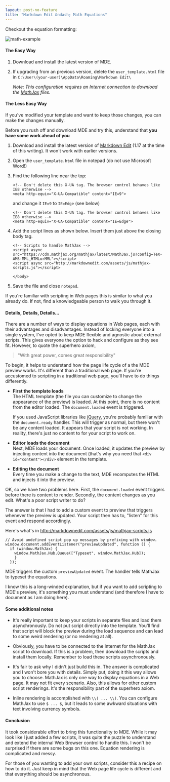 ```yaml
---
layout: post-no-feature  
title: "Markdown Edit &ndash; Math Equations"
---
```


Checkout the equation formatting:

![math-example](http://i.imgur.com/iHnDLUD.png)

#### The Easy Way

1.  Download and install the latest version of MDE.

2.  If upgrading from an previous version, delete the
    `user_template.html` file in
    `C:\User\(your-user)\AppData\Roaming\Markdown Edit\`

    *Note: This configuration requires an Internet connection to
    download the [MathJax](http://mathjax.org) files.*

#### The Less Easy Way

If you've modified your template and want to keep those changes, you can
make the changes manually.

Before you rush off and download MDE and try this, understand that **you
have some work ahead of you**

1.  Download and install the latest version of [Markdown
    Edit](https://github.com/mike-ward/Markdown-Edit/releases/latest)
    (1.17 at the time of this writing). It won't work with
    earlier versions.

2.  Open the `user_template.html` file in notepad (do not use
    Microsoft Word!)

3.  Find the following line near the top:

        <!-- Don't delete this X-UA tag. The browser control behaves like IE8 otherwise -->
        <meta http-equiv="X-UA-Compatible" content="IE=9">

    and change it `IE=9` to `IE=Edge` (see below)

        <!-- Don't delete this X-UA tag. The browser control behaves like IE8 otherwise -->
        <meta http-equiv="X-UA-Compatible" content="IE=Edge">

4.  Add the script lines as shown below. Insert them just above the
    closing body tag.

        <!-- Scripts to handle MathJax -->
        <script async src="https://cdn.mathjax.org/mathjax/latest/MathJax.js?config=TeX-AMS-MML_HTMLorMML"></script>
        <script async src="http://markdownedit.com/assets/js/mathjax-scripts.js"></script>

        </body>

5.  Save the file and close `notepad`.

If you're familiar with scripting in Web pages this is similar to what
you already do. If not, find a knowledgeable person to walk you through
it.

#### Details, Details, Details...

There are a number of ways to display equations in Web pages, each with
their advantages and disadvantages. Instead of locking everyone into a
single system, I've opted to keep MDE flexible and agnostic about
external scripts. This gives everyone the option to hack and configure
as they see fit. However, to quote the superhero axiom,

> "With great power, comes great responsibility"

To begin, it helps to understand how the page life cycle of a the MDE
preview works. It's different than a traditional web page. If you're
accustomed to scripting in a traditional web page, you'll have to do
things differently.

-   **First the template loads**  
    The HTML template (the file you can customize to change the
    appearance of the preview) is loaded. At this point, there is no
    content from the editor loaded. The `document.loaded` event
    is triggered.

    If you used JavaScript libraries like [jQuery](https://jquery.com/),
    you're probably familiar with the `document.ready` handler. This
    will trigger as normal, but there won't be any content loaded. It
    appears that your script is not working. In reality, there's just no
    content to for your script to work on.

-   **Editor loads the document**  
    Next, MDE loads your document. Once loaded, it updates the preview
    by injecting content into the document (that's why you need that
    `<div id="content"></div>` element in the template.

-   **Editing the document**  
    Every time you make a change to the text, MDE recomputes the HTML
    and injects it into the preview.

OK, so we have two problems here. First, the `document.loaded` event
triggers before there is content to render. Secondly, the content
changes as you edit. What's a poor script writer to do?

The answer is that I had to add a custom event to preview that triggers
whenever the preview is updated. Your script then has to, "listen" for
this event and respond accordingly.

Here's what's in <http://markdownedit.com/assets/js/mathjax-scripts.js>

    // Avoid undefined script pop up messages by prefixing with window.
    window.document.addEventListener("previewUpdated", function () {
      if (window.MathJax) { 
        window.MathJax.Hub.Queue(["Typeset", window.MathJax.Hub]);
        }
      });

MDE triggers the custom `previewUpdated` event. The handler tells
MathJax to typeset the equations.

I know this is a long-winded explanation, but if you want to add
scripting to MDE's preview, it's something you must understand (and
therefore I have to document as I am doing here).

#### Some additional notes

-   It's really important to keep your scripts in separate files and
    load them asynchronously. Do not put script directly into
    the template. You'll find that script will block the preview during
    the load sequence and can lead to some weird rendering (or no
    rendering at all).

-   Obviously, you have to be connected to the Internet for the MathJax
    script to download. If this is a problem, then download the scripts
    and install them locally. Remember to load these
    scripts asynchronously.

-   It's fair to ask why I didn't just build this in. The answer is
    complicated and I won't bore you with details. Simply put, doing it
    this way allows you to choose. MathJax is only one way to display
    equations in a Web page. It may not fit every scenario. Also, this
    allows for other custom script renderings. It's the responsibility
    part of the superhero axiom.

-   Inline rendering is accomplished with `\\( ... \\)`. You can
    configure MathJax to use `$ ... $`, but it leads to some awkward
    situations with text involving currency symbols.

#### Conclusion

It took considerable effort to bring this functionality to MDE. While it
may look like I just added a few scripts, it was quite the puzzle to
understand and extend the internal Web Browser control to handle this. I
won't be surprised if there are some bugs on this one. Equation
rendering is complicated and messy.

For those of you wanting to add your own scripts, consider this a recipe
on how to do it. Just keep in mind that the Web page life cycle is
different and that everything should be asynchronous.
